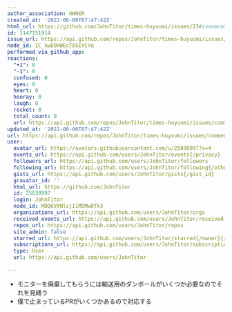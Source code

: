 ```yaml
---
author_association: OWNER
created_at: '2022-06-06T07:47:42Z'
html_url: https://github.com/JohnTitor/times-huyuumi/issues/23#issuecomment-1147151914
id: 1147151914
issue_url: https://api.github.com/repos/JohnTitor/times-huyuumi/issues/23
node_id: IC_kwDOHWEcT85EYCYq
performed_via_github_app: 
reactions:
  "+1": 0
  "-1": 0
  confused: 0
  eyes: 0
  heart: 0
  hooray: 0
  laugh: 0
  rocket: 0
  total_count: 0
  url: https://api.github.com/repos/JohnTitor/times-huyuumi/issues/comments/1147151914/reactions
updated_at: '2022-06-06T07:47:42Z'
url: https://api.github.com/repos/JohnTitor/times-huyuumi/issues/comments/1147151914
user:
  avatar_url: https://avatars.githubusercontent.com/u/25030997?v=4
  events_url: https://api.github.com/users/JohnTitor/events{/privacy}
  followers_url: https://api.github.com/users/JohnTitor/followers
  following_url: https://api.github.com/users/JohnTitor/following{/other_user}
  gists_url: https://api.github.com/users/JohnTitor/gists{/gist_id}
  gravatar_id: ''
  html_url: https://github.com/JohnTitor
  id: 25030997
  login: JohnTitor
  node_id: MDQ6VXNlcjI1MDMwOTk3
  organizations_url: https://api.github.com/users/JohnTitor/orgs
  received_events_url: https://api.github.com/users/JohnTitor/received_events
  repos_url: https://api.github.com/users/JohnTitor/repos
  site_admin: false
  starred_url: https://api.github.com/users/JohnTitor/starred{/owner}{/repo}
  subscriptions_url: https://api.github.com/users/JohnTitor/subscriptions
  type: User
  url: https://api.github.com/users/JohnTitor

---
```

- モニターを廃棄してもらうには輸送用のダンボールがいくつか必要なのでそれを見繕う
- 僕で止まっているPRがいくつかあるので対応する